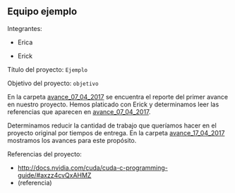 ## Equipo ejemplo

Integrantes:

* Erica

* Erick

Título del proyecto: `Ejemplo`

Objetivo del proyecto: `objetivo`

En la carpeta [avance_07_04_2017](avance_07_04_2017) se encuentra el reporte del primer avance en nuestro proyecto. Hemos platicado con Erick y determinamos leer las referencias que aparecen en [avance_07_04_2017](avance_07_04_2017).

Determinamos reducir la cantidad de trabajo que queríamos hacer en el proyecto original por tiempos de entrega. En la carpeta [avance_17_04_2017](avance_17_04_2017) mostramos los avances para este propósito.


Referencias del proyecto:

* http://docs.nvidia.com/cuda/cuda-c-programming-guide/#axzz4cvQxAHMZ
* (referencia)